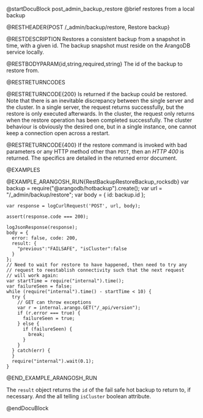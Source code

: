 @startDocuBlock post_admin_backup_restore
@brief restores from a local backup

@RESTHEADER{POST /_admin/backup/restore, Restore backup}

@RESTDESCRIPTION
Restores a consistent backup from a
snapshot in time, with a given id. The backup snapshot must reside on
the ArangoDB service locally.

@RESTBODYPARAM{id,string,required,string}
The id of the backup to restore from.

@RESTRETURNCODES

@RESTRETURNCODE{200}
Is returned if the backup could be restored. Note that there is an
inevitable discrepancy between the single server and the cluster. In a
single server, the request returns successfully, but the restore is
only executed afterwards. In the cluster, the request only returns when
the restore operation has been completed successfully. The cluster
behaviour is obviously the desired one, but in a single instance, one
cannot keep a connection open across a restart.

@RESTRETURNCODE{400}
If the restore command is invoked with bad parameters or any HTTP
method other than `POST`, then an *HTTP 400* is returned. The specifics
are detailed in the returned error document.

@EXAMPLES

@EXAMPLE_ARANGOSH_RUN{RestBackupRestoreBackup_rocksdb}
    var backup = require("@arangodb/hotbackup").create();
    var url = "/_admin/backup/restore";
    var body = {
      id: backup.id
    };

    var response = logCurlRequest('POST', url, body);

    assert(response.code === 200);

    logJsonResponse(response);
    body = {
      error: false, code: 200, 
      result: {
        "previous":"FAILSAFE", "isCluster":false
      }
    };
    // Need to wait for restore to have happened, then need to try any
    // request to reestablish connectivity such that the next request
    // will work again:
    var startTime = require("internal").time();
    var failureSeen = false;
    while (require("internal").time() - startTime < 10) {
      try {
        // GET can throw exceptions
        var r = internal.arango.GET("/_api/version");
        if (r.error === true) {
          failureSeen = true;
        } else {
          if (failureSeen) {
            break;
          }
        }
      } catch(err) {
      }
      require("internal").wait(0.1);
    }
@END_EXAMPLE_ARANGOSH_RUN

The `result` object returns the `id` of the fail safe hot backup to return to, if necessary. And the all telling `isCluster` boolean attribute.

@endDocuBlock

